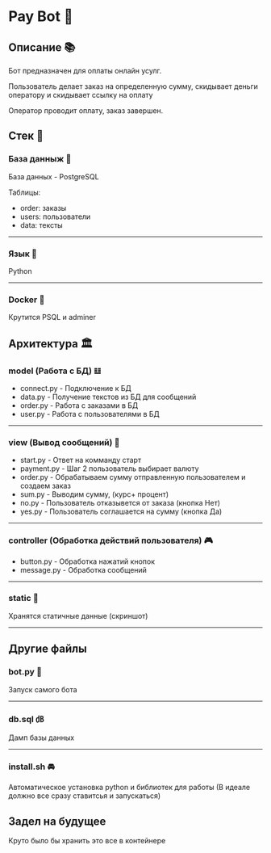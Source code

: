 # Pay Bot 🤖

## Описание 📚
Бот предназначен для оплаты онлайн усулг.

Пользователь делает заказ на определенную сумму, скидывает деньги оператору и скидывает ссылку на оплату

Оператор проводит оплату, заказ завершен.


## Стек 🥞

### База данныж 🐘
База данных - PostgreSQL

Таблицы:
- order: заказы
- users: пользователи
- data: тексты

---

### Язык 🐍
Python

---

### Docker 🐳
Крутится PSQL и adminer

## Архитектура 🏛️

### model (Работа с БД) 𝌭
- connect.py - Подключение к БД
- data.py -  Получение текстов из БД для сообщений
- order.py - Работа с заказами в БД
- user.py - Работа с пользователями в БД

---

### view (Вывод сообщений) 🎑
- start.py - Ответ на комманду старт
- payment.py - Шаг 2 пользователь выбирает валюту
- order.py - Обрабатываем сумму отправленную пользователем и создаем заказ
- sum.py - Выводим сумму, (курс+ процент)
- no.py  - Пользователь отказывется от заказа (кнопка Нет)
- yes.py - Пользователь соглашается на сумму (кнопка Да)

---

### controller (Обработка действий пользователя) 🎮
- button.py - Обработка нажатий кнопок
- message.py - Обработка сообщений
---

### static 🌁
Хранятся статичные данные (скриншот)

---

## Другие файлы

### bot.py 🤖
Запуск самого бота

---

### db.sql ㏈
Дамп базы данных

---

### install.sh 🚘
Автоматическое установка python и библиотек для работы
(В идеале должно все сразу ставитсья и запускаться)


## Задел на будущее
Круто было бы хранить это все в контейнере